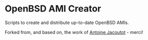 # OpenBSD AMI Creator

Scripts to create and distribute up-to-date OpenBSD AMIs. 

Forked from, and based on, the work of [Antoine Jacoutot](http://blog.d2-si.fr/2016/02/15/openbsd-on-aws/) - merci!

